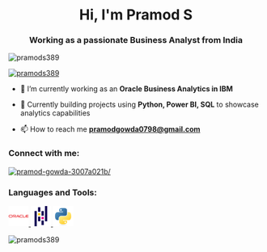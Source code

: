 <h1 align="center">Hi, I'm Pramod S</h1>
<h3 align="center">Working as a passionate Business Analyst from India</h3>

<p align="left"> <img src="https://komarev.com/ghpvc/?username=pramods389&label=Profile%20views&color=0e75b6&style=flat" alt="pramods389" /> </p>

<p align="left"> <a href="https://github.com/ryo-ma/github-profile-trophy"><img src="https://github-profile-trophy.vercel.app/?username=pramods389" alt="pramods389" /></a> </p>

- 🔭 I’m currently working as an **Oracle Business Analytics in IBM**

- 🌱  Currently building projects using **Python, Power BI, SQL** to showcase analytics capabilities

- 📫 How to reach me **pramodgowda0798@gmail.com**

<h3 align="left">Connect with me:</h3>
<p align="left">
<a href="https://www.linkedin.com/in/pramod-gowda-3007a021b/" target="blank"><img align="center" src="https://raw.githubusercontent.com/rahuldkjain/github-profile-readme-generator/master/src/images/icons/Social/linked-in-alt.svg" alt="pramod-gowda-3007a021b/" height="30" width="40" /></a>
</p>

<h3 align="left">Languages and Tools:</h3>
<p align="left"> <a href="https://www.oracle.com/" target="_blank" rel="noreferrer"> <img src="https://raw.githubusercontent.com/devicons/devicon/master/icons/oracle/oracle-original.svg" alt="oracle" width="40" height="40"/> </a> <a href="https://pandas.pydata.org/" target="_blank" rel="noreferrer"> <img src="https://raw.githubusercontent.com/devicons/devicon/2ae2a900d2f041da66e950e4d48052658d850630/icons/pandas/pandas-original.svg" alt="pandas" width="40" height="40"/> </a> <a href="https://www.python.org" target="_blank" rel="noreferrer"> <img src="https://raw.githubusercontent.com/devicons/devicon/master/icons/python/python-original.svg" alt="python" width="40" height="40"/> </a> </p>

<p><img align="center" src="https://github-readme-stats.vercel.app/api/top-langs?username=pramods389&show_icons=true&locale=en&layout=compact" alt="pramods389" /></p>
